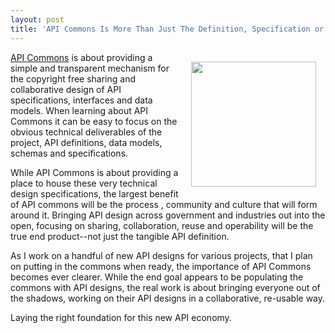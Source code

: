 ```yaml
---
layout: post
title: 'API Commons Is More Than Just The Definition, Specification or Schema'
---
```

<p><a title="API Commons" href="http://apicommons.org/"><img style="padding: 15px;" src="https://s3.amazonaws.com/kinlane-productions/api-commons/api-commons-icon.png" alt="" width="200" align="right" /></a></p>
<p><a title="API Commons" href="http://apicommons.org/">API Commons</a> is about providing a simple and transparent mechanism for the copyright free sharing and collaborative design of API specifications, interfaces and data models. When learning about API Commons it can be easy to focus on the obvious technical deliverables of the project, API definitions, data models, schemas and specifications.</p>
<p>While API Commons is about providing a place to house these very technical design specifications, the largest benefit of API commons will be the process  , community and culture that will form around it. Bringing API design across government and industries out into the open, focusing on sharing, collaboration, reuse and operability will be the true end product--not just the tangible API definition.</p>
<p>As I work on a handful of new API designs for various projects, that I plan on putting in the commons when ready, the importance of API Commons becomes ever clearer. While the end goal appears to be populating the commons with API designs, the real work is about bringing everyone out of the shadows, working on their API designs in a collaborative, re-usable way.</p>
<p>Laying the right foundation for this new API economy.</p>